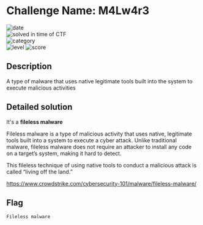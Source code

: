 # Challenge Name: M4Lw4r3

![date](https://img.shields.io/badge/date-18.03.2021-brightgreen.svg)  
![solved in time of CTF](https://img.shields.io/badge/solved-in%20time%20of%20CTF-brightgreen.svg)   
![category](https://img.shields.io/badge/category-General-blueviolet.svg)   
![level](https://img.shields.io/badge/level-Basic-blue.svg)
![score](https://img.shields.io/badge/score-50-blue.svg)

## Description

A type of malware that uses native legitimate tools built into the system to execute malicious activities

## Detailed solution

It's a **fileless malware** 

Fileless malware is a type of malicious activity that uses native, legitimate tools built into a system to execute a cyber attack. Unlike traditional malware, fileless malware does not require an attacker to install any code on a target’s system, making it hard to detect.

This fileless technique of using native tools to conduct a malicious attack is called “living off the land.”

https://www.crowdstrike.com/cybersecurity-101/malware/fileless-malware/

## Flag

```
Fileless malware
```
